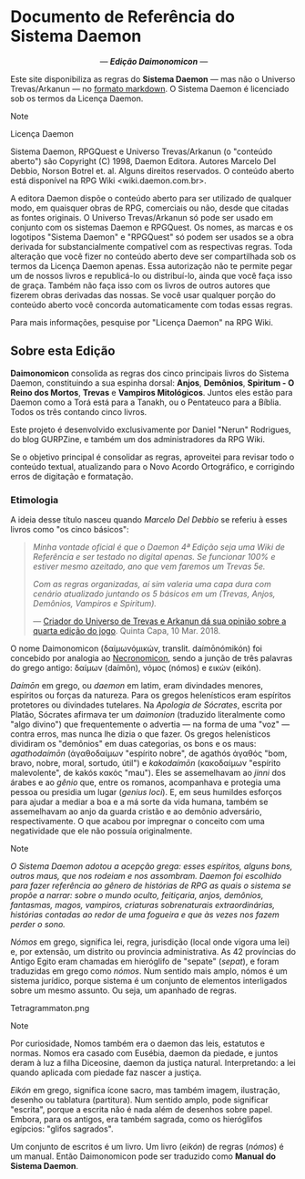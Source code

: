 # Documento de Referência do Sistema Daemon

<p align="center">
	&mdash; <i><b>Edição Daimonomicon</b></i> &mdash;
</p>

Este site disponibiliza as regras do **Sistema Daemon** &mdash; mas não o Universo Trevas/Arkanun &mdash; no [formato markdown](manifesto.md). O Sistema Daemon é licenciado sob os termos da Licença Daemon.

> [!Note]
>
> Licença Daemon
>
> Sistema Daemon, RPGQuest e Universo Trevas/Arkanun (o "conteúdo aberto") são Copyright (C) 1998, Daemon Editora. Autores Marcelo Del Debbio, Norson Botrel et. al. Alguns direitos reservados. O conteúdo aberto está disponível na RPG Wiki <wiki.daemon.com.br>.
> 
> A editora Daemon dispõe o conteúdo aberto para ser utilizado de qualquer modo, em quaisquer obras de RPG, comerciais ou não, desde que citadas as fontes originais. O Universo Trevas/Arkanun só pode ser usado em conjunto com os sistemas Daemon e RPGQuest. Os nomes, as marcas e os logotipos "Sistema Daemon" e "RPGQuest" só podem ser usados se a obra derivada for substancialmente compatível com as respectivas regras. Toda alteração que você fizer no conteúdo aberto deve ser compartilhada sob os termos da Licença Daemon apenas. Essa autorização não te permite pegar um de nossos livros e republicá-lo ou distribuí-lo, ainda que você faça isso de graça. Também não faça isso com os livros de outros autores que fizerem obras derivadas das nossas. Se você usar qualquer porção do conteúdo aberto você concorda automaticamente com todas essas regras.
>
> Para mais informações, pesquise por "Licença Daemon" na RPG Wiki.

## Sobre esta Edição

__Daimonomicon__ consolida as regras dos cinco principais livros do Sistema Daemon, constituindo a sua espinha dorsal: __Anjos__, __Demônios__, __Spiritum - O Reino dos Mortos__, __Trevas__ e __Vampiros Mitológicos__. Juntos eles estão para Daemon como a Torá está para a Tanakh, ou o Pentateuco para a Bíblia. Todos os três contando cinco livros.

Este projeto é desenvolvido exclusivamente por Daniel "Nerun" Rodrigues, do blog GURPZine, e também um dos administradores da RPG Wiki.

Se o objetivo principal é consolidar as regras, aproveitei para revisar todo o conteúdo textual, atualizando para o Novo Acordo Ortográfico, e corrigindo erros de digitação e formatação.

### Etimologia

A ideia desse título nasceu quando _Marcelo Del Debbio_ se referiu à esses livros como "os cinco básicos":

> _Minha vontade oficial é que o Daemon 4ª Edição seja uma Wiki de Referência e ser testado no digital apenas. Se funcionar 100% e estiver mesmo azeitado, ano que vem faremos um Trevas 5e._
> 
> _Com as regras organizadas, aí sim valeria uma capa dura com cenário atualizado juntando os 5 básicos em um (Trevas, Anjos, Demônios, Vampiros e Spiritum)._
>
> &mdash; [Criador do Universo de Trevas e Arkanun dá sua opinião sobre a quarta edição do jogo](https://quintacapa.com.br/criador-do-universo-de-trevas-e-arkanun-da-sua-opiniao-sobre-a-quarta-edicao-do-jogo). Quinta Capa, 10 Mar. 2018.

O nome Daimonomicon (δαίμωνόμικών, translit. daímōnómikón) foi concebido por analogia ao [Necronomicon](https://en.wikipedia.org/wiki/Necronomicon), sendo a junção de três palavras do grego antigo: δαίμων (daímōn), νόμος (nómos) e εικών (eikón).

_Daímōn_ em grego, ou _daemon_ em latim, eram divindades menores, espíritos ou forças da natureza. Para os gregos helenísticos eram espíritos protetores ou divindades tutelares. Na _Apologia de Sócrates_, escrita por Platão, Sócrates afirmava ter um _daimonion_ (traduzido literalmente como "algo divino") que frequentemente o advertia — na forma de uma "voz" — contra erros, mas nunca lhe dizia o que fazer. Os gregos helenísticos dividiram os "demônios" em duas categorias, os bons e os maus: _agathodaímōn_ (ἀγαθοδαίμων "espírito nobre", de agathós ἀγαθός "bom, bravo, nobre, moral, sortudo, útil") e _kakodaímōn_ (κακοδαίμων "espírito malevolente", de kakós κακός "mau"). Eles se assemelhavam ao _jinni_ dos árabes e ao _gênio_ que, entre os romanos, acompanhava e protegia uma pessoa ou presidia um lugar (_genius loci_). E, em seus humildes esforços para ajudar a mediar a boa e a má sorte da vida humana, também se assemelhavam ao anjo da guarda cristão e ao demônio adversário, respectivamente. O que acabou por impregnar o conceito com uma negatividade que ele não possuía originalmente.

> [!Note]
> 
> _O Sistema Daemon adotou a acepção grega: esses espíritos, alguns bons, outros maus, que nos rodeiam e nos assombram. Daemon foi escolhido para fazer referência ao gênero de histórias de RPG as quais o sistema se propõe a narrar: sobre o mundo oculto, feitiçaria, anjos, demônios, fantasmas, magos, vampiros, criaturas sobrenaturais extraordinárias, histórias contadas ao redor de uma fogueira e que às vezes nos fazem perder o sono._

_Nómos_ em grego, significa lei, regra, jurisdição (local onde vigora uma lei) e, por extensão, um distrito ou província administrativa. As 42 províncias do Antigo Egito eram chamadas em hieróglifo de "sepate" (_sepat_), e foram traduzidas em grego como _nómos_. Num sentido mais amplo, nómos é um sistema jurídico, porque sistema é um conjunto de elementos interligados sobre um mesmo assunto. Ou seja, um apanhado de regras.

Tetragrammaton.png

> [!Note]
> 
> Por curiosidade, Nomos também era o daemon das leis, estatutos e normas. Nomos era casado com Eusébia, daemon da piedade, e juntos deram à luz a filha Diceosine, daemon da justiça natural. Interpretando: a lei quando aplicada com piedade faz nascer a justiça.

_Eikón_ em grego, significa ícone sacro, mas também imagem, ilustração, desenho ou tablatura (partitura). Num sentido amplo, pode significar "escrita", porque a escrita não é nada além de desenhos sobre papel. Embora, para os antigos, era também sagrada, como os hieróglifos egípcios: "glifos sagrados".

Um conjunto de escritos é um livro. Um livro (_eikón_) de regras (_nómos_) é um manual. Então Daimonomicon pode ser traduzido como __Manual do Sistema Daemon__.